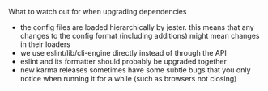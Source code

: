 What to watch out for when upgrading dependencies

 - the config files are loaded hierarchically by jester. this means that any changes to the config format (including additions) might mean changes in their loaders
 - we use eslint/lib/cli-engine directly instead of through the API
 - eslint and its formatter should probably be upgraded together
 - new karma releases sometimes have some subtle bugs that you only notice when running it for a while (such as browsers not closing)